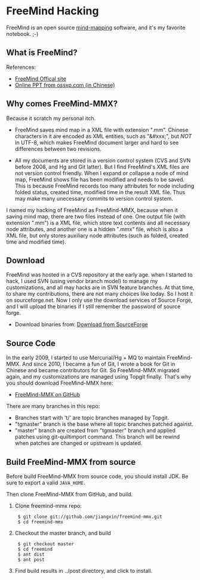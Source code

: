 # FreeMind Hacking

FreeMind is an open source [mind-mapping](http://en.wikipedia.org/wiki/Mind_map)
software, and it's my favorite notebook. ;-)

## What is FreeMind?

References:

* [FreeMind Offical site](http://freemind.sourceforge.net/)
* [Online PPT from ossxp.com (in Chinese)](http://www.ossxp.com/HelpCenter/00000_OSSXP/AboutUs_Slide/1010%20开源小礼物)

## Why comes FreeMind-MMX?

Because it scratch my personal itch.

* FreeMind saves mind map in a XML file with extension ".mm".  Chinese
  characters in it are encoded as XML entities, such as "\&#xxx;", but
  *NOT* in UTF-8, which makes FreeMind document larger and hard to see
  differences between two revisions.

* All my documents are stored in a version control system (CVS and SVN
  before 2008, and Hg and Git latter).  But I find FreeMind's XML files
  are not version control friendly.  When I expand or collapse a node of
  mind map, FreeMind shows file has been modified and needs to be saved.
  This is because FreeMind records too many attributes for node including
  folded status, created time, modified time in the result XML file.
  Thus may make many unecessary commits to version control system.

I named my hacking of FreeMind as FreeMind-MMX, because when it saving
mind map, there are two files instead of one.  One output file (with extension
".mm") is a XML file, which store text contents and all necessary node
attributes, and another one is a hidden ".mmx" file, which is also a XML
file, but only stores auxiliary node attributes (such as folded, created
time and modified time).

## Download

FreeMind was hosted in a CVS repository at the early age.  when I started
to hack, I used SVN (using vendor branch model) to manage my
customizations, and all may hacks are in SVN feature branches.  At that
time, to share my contributions, there are not many choices like today.
So I host it on sourceforge.net.  Now I only use the download services
of Source Forge, and I will upload the binaries if I still remember the
password of source forge.

* Download binaries from: [Download from SourceForge](https://sourceforge.net/projects/freemind-mmx/files/FreeMind-MMX/)

## Source Code

In the early 2009, I started to use Mercurial/Hg + MQ to maintain
FreeMind-MMX.  And since 2010, I became a fun of Git, I wrote a book for
Git in Chinese and became contributors for Git. So FreeMind-MMX
migrated again, and my customizations are managed using Topgit finally.
That's why you should download FreeMind-MMX here:

* [FreeMind-MMX on GitHub](https://github.com/jiangxin/freemind-mmx>)

There are many branches in this repo:

* Branches start with 't/' are topic branches managed by Topgit.
* "tgmaster" branch is the base where all topic branches patched against.
* "master" branch are created from "tgmaster" branch and applied patches
  using git-quiltimport command.  This branch will be rewind when patches
  are changed or upstream is updated.

## Build FreeMind-MMX from source

Before build FreeMind-MMX from source code, you should install JDK.
Be sure to export a valid `JAVA_HOME`.

Then clone FreeMind-MMX from GitHub, and build.

1. Clone freemind-mmx repo:

        $ git clone git://github.com/jiangxin/freemind-mmx.git
        $ cd freemind-mmx

2. Checkout the master branch, and build

        $ git checkout master
        $ cd freemind
        $ ant dist
        $ ant post

3. Find build results in ../post directory, and click to install.
